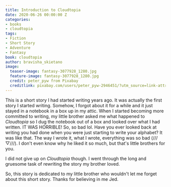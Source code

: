 ```yaml
---
title: Introduction to Cloudtopia
date: 2020-06-26 00:00:00 Z
categories:
- books
- cloudtopia
tags:
- Fiction
- Short Story
- Adventure
- Fantasy
book: cloudtopia
author: bravisha_skietano
image:
  teaser-image: fantasy-3077928_1280.jpg
  feature-image: fantasy-3077928_1280.jpg
  credit: peter_pyw from Pixabay
  creditlink: pixabay.com/users/peter_pyw-2946451/?utm_source=link-attribution&amp;utm_medium=referral&amp;utm_campaign=image&amp;utm_content=3077928
---
```


This is a short story I had started writing years ago. It was actually the first story I started writing. Somehow, I forgot about it for a while and it just stayed in a notebook in a box up in my attic. When I started becoming more committed to writing, my little brother asked me what happened to *Cloudtopia* so I dug the notebook out of a box and looked over what I had written. IT WAS HORRIBLE! So, so bad lol. Have you ever looked back at writing you had done when you were just starting to write your alphabet? It was like that. The way I wrote it, what I wrote, everything was so bad (///▽///). I don't even know why he liked it so much, but that's little brothers for you.

I did not give up on *Cloudtopia* though. I went through the long and gruesome task of rewriting the story my brother loved.

So, this story is dedicated to my little brother who wouldn't let me forget about this short story. Thanks for believing in me Jed.

